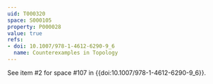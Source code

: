 ```yaml
---
uid: T000320
space: S000105
property: P000028
value: true
refs:
- doi: 10.1007/978-1-4612-6290-9_6
  name: Counterexamples in Topology
---
```


See item #2 for space #107 in {{doi:10.1007/978-1-4612-6290-9_6}}.
